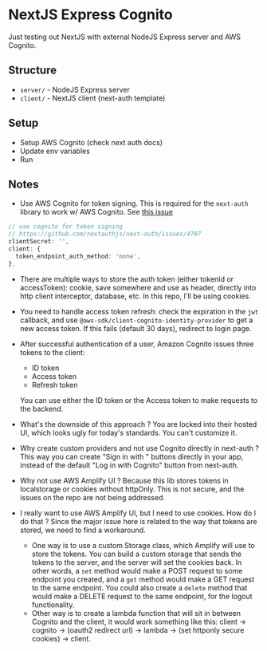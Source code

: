 # NextJS Express Cognito

Just testing out NextJS with external NodeJS Express server and AWS Cognito.

## Structure

- `server/` - NodeJS Express server
- `client/` - NextJS client (next-auth template)

## Setup

- Setup AWS Cognito (check next auth docs)
- Update env variables
- Run

## Notes

- Use AWS Cognito for token signing. This is required for the `next-auth` library to work w/ AWS Cognito. See [this issue](https://github.com/nextauthjs/next-auth/issues/4707)

```ts
// use cognito for token signing
// https://github.com/nextauthjs/next-auth/issues/4707
clientSecret: '',
client: {
  token_endpoint_auth_method: 'none',
},
```

- There are multiple ways to store the auth token (either tokenId or accessToken): cookie, save somewhere and use as header, directly into http client interceptor, database, etc. In this repo, I'll be using cookies.

- You need to handle access token refresh: check the expiration in the `jwt` callback, and use `@aws-sdk/client-cognito-identity-provider` to get a new access token. If this fails (default 30 days), redirect to login page.

- After successful authentication of a user, Amazon Cognito issues three tokens to the client:

  - ID token
  - Access token
  - Refresh token

  You can use either the ID token or the Access token to make requests to the backend.

- What's the downside of this approach ?
  You are locked into their hosted UI, which looks ugly for today's standards. You can't customize it.

- Why create custom providers and not use Cognito directly in next-auth ?
  This way you can create "Sign in with <provider>" buttons directly in your app, instead of the default "Log in with Cognito" button from next-auth.

- Why not use AWS Amplify UI ?
  Because this lib stores tokens in localstorage or cookies without httpOnly. This is not secure, and the issues on the repo are not being addressed.

- I really want to use AWS Amplify UI, but I need to use cookies. How do I do that ?
  Since the major issue here is related to the way that tokens are stored, we need to find a workaround.
  - One way is to use a custom Storage class, which Amplify will use to store the tokens. You can build a custom storage that sends the tokens to the server, and the server will set the cookies back. In other words, a `set` method would make a POST request to some endpoint you created, and a `get` method would make a GET request to the same endpoint. You could also create a `delete` method that would make a DELETE request to the same endpoint, for the logout functionality.
  - Other way is to create a lambda function that will sit in between Cognito and the client, it would work something like this: client -> cognito -> (oauth2 redirect url) -> lambda -> (set httponly secure cookies) -> client.

